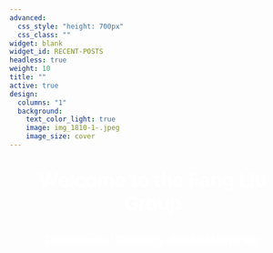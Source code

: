 ```yaml
---
advanced:
  css_style: "height: 700px"
  css_class: ""
widget: blank
widget_id: RECENT-POSTS
headless: true
weight: 10
title: ""
active: true
design:
  columns: "1"
  background:
    text_color_light: true
    image: img_1810-1-.jpeg
    image_size: cover
---
```

<p style="text-align: center; font-size: 240%; font-weight: bold; color: #ffffff"> Welcome to the Fang Liu Group </p>

<p style="text-align: center; font-size: 120%;"><a href="https://chemistry.stanford.edu/" style="color: #ffffff; font-weight: bold;">Department of Chemistry, Stanford University</a></p>